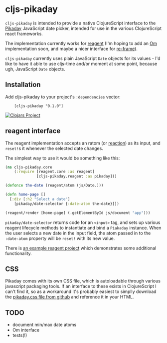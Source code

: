 # cljs-pikaday

`cljs-pikaday` is intended to provide a native ClojureScript interface to the 
[Pikaday](https://github.com/dbushell/Pikaday) JavaScript date picker, intended 
for use in the various ClojureScript react frameworks.

The implementation currently works for 
[reagent](https://github.com/reagent-project/reagent) (I'm hoping to add an 
[Om]() implementation soon, and maybe a nicer interface for 
[re-frame](https://github.com/Day8/re-frame)).

`cljs-pikaday` currently uses plain JavaScript `Date` objects for 
its values - I'd like to have it able to use cljs-time and/or 
moment at some point, because ugh, JavaScript `Date` objects.

## Installation

Add cljs-pikaday to your project's `:dependencies` vector:

```clojurescript
    [cljs-pikaday "0.1.0"]
```

[![Clojars Project](http://clojars.org/cljs-pikaday/latest-version.svg)](http://clojars.org/cljs-pikaday)

## reagent interface

The reagent implementation accepts an ratom 
(or [reaction](https://github.com/Day8/re-frame#how-flow-happens-in-reagent))
as its input, and `reset!`s it whenever the selected date changes.

The simplest way to use it would be something like this:

```clojure
(ns cljs-pikaday.core
    (:require [reagent.core :as reagent]
              [cljs-pikaday.reagent :as pikaday]))

(defonce the-date (reagent/atom (js/Date.)))

(defn home-page []
  [:div [:h2 "Select a date"]
    [pikaday/date-selector {:date-atom the-date}]])

(reagent/render [home-page] (.getElementById js/document "app")))
```

`pikaday/date-selector` returns code for an `<input>` tag, and 
sets up various reagent lifecycle methods to instantiate and bind 
a `Piakaday` instance. When the user selects a new date in the input 
field, the atom passed in to the `:date-atom` property will be 
`reset!` with its new value.

There is [an example reagent project](examples/reagent/) which demonstrates 
some additional functionality.

## CSS

Pikaday comes with its own CSS file, which is autoloadable through various 
javascript packaging tools. If an interface to these exists in ClojureScript 
I can't find it, so as a workaround it's probably easiest to simplly download 
the [pikaday.css file from github](https://github.com/dbushell/Pikaday/blob/master/css/pikaday.css)
and reference it in your HTML.

## TODO

* document min/max date atoms
* Om interface
* tests(!)
